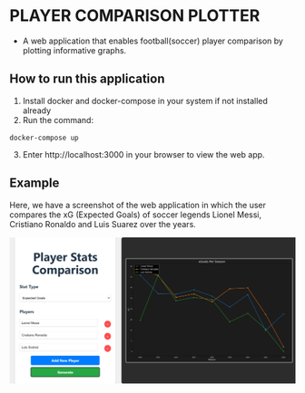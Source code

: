 # PLAYER COMPARISON PLOTTER

- A web application that enables football(soccer) player comparison by plotting informative graphs.

## How to run this application
1. Install docker and docker-compose in your system if not installed already
2. Run the command:
```
docker-compose up
```
3. Enter http://localhost:3000 in your browser to view the web app.

## Example
Here, we have a screenshot of the web application in which the user compares the xG (Expected Goals) of soccer 
legends Lionel Messi, Cristiano Ronaldo and Luis Suarez over the years.

![Expected Goals Comparison between L. Messi, C. Ronaldo and L. Suarez](img/mrscomp.png)